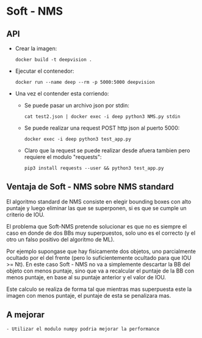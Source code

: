 # Soft - NMS

## API

 - Crear la imagen:

    `docker build -t deepvision .`

 - Ejecutar el contenedor:
    
    `docker run --name deep --rm -p 5000:5000 deepvision`

 - Una vez el contender esta corriendo:

    - Se puede pasar un archivo json por stdin:

        `cat test2.json | docker exec -i deep python3 NMS.py stdin`

    - Se puede realizar una request POST http json al puerto 5000:

        `docker exec -i deep python3 test_app.py`

    - Claro que la request se puede realizar desde afuera tambien pero requiere el modulo "requests":

        `pip3 install requests --user && python3 test_app.py`

## Ventaja de Soft - NMS sobre NMS standard

El algoritmo standard de NMS consiste en elegir bounding boxes con alto puntaje y luego eliminar las que se superponen, si es que se cumple un criterio de IOU.

El problema que Soft-NMS pretende solucionar es que no es siempre el caso en donde de dos BBs muy superpuestos, solo uno es el correcto (y el otro un falso positivo del algoritmo de ML).

Por ejemplo supongase que hay fisicamente dos objetos, uno parcialmente ocultado por el del frente (pero lo suficientemente ocultado para que IOU >= Nt). En este caso Soft - NMS no va a simplemente descartar la BB del objeto con menos puntaje, sino que va a recalcular el puntaje de la BB con menos puntaje, en base al su puntaje anterior y el valor de IOU.

Este calculo se realiza de forma tal que mientras mas superpuesta este la imagen con menos puntaje, el puntaje de esta se penalizara mas.

## A mejorar

    - Utilizar el modulo numpy podria mejorar la performance